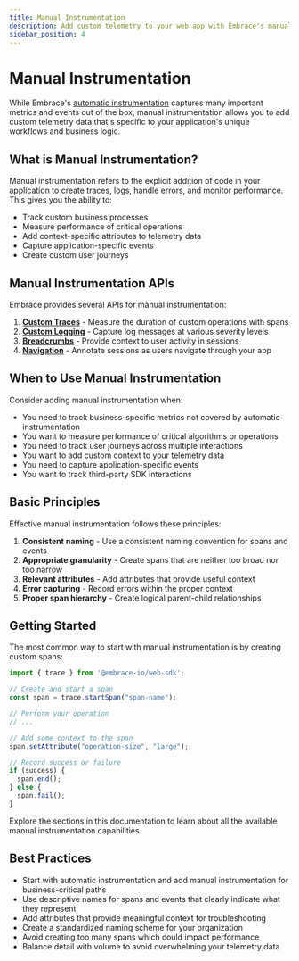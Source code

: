 ```yaml
---
title: Manual Instrumentation
description: Add custom telemetry to your web app with Embrace's manual instrumentation APIs
sidebar_position: 4
---
```


# Manual Instrumentation

While Embrace's [automatic instrumentation](../automatic-instrumentation/index.md) captures many important metrics and
events out of the box, manual instrumentation allows you to add custom telemetry data that's specific to your
application's unique workflows and business logic.

## What is Manual Instrumentation?

Manual instrumentation refers to the explicit addition of code in your application to create traces, logs, handle errors,
and monitor performance. This gives you the ability to:

- Track custom business processes
- Measure performance of critical operations
- Add context-specific attributes to telemetry data
- Capture application-specific events
- Create custom user journeys

## Manual Instrumentation APIs

Embrace provides several APIs for manual instrumentation:

1. **[Custom Traces](./custom-traces.md)** - Measure the duration of custom operations with spans
2. **[Custom Logging](./custom-logging.md)** - Capture log messages at various severity levels
3. **[Breadcrumbs](./breadcrumbs.md)** - Provide context to user activity in sessions
4. **[Navigation](./navigation.md)** - Annotate sessions as users navigate through your app

## When to Use Manual Instrumentation

Consider adding manual instrumentation when:

- You need to track business-specific metrics not covered by automatic instrumentation
- You want to measure performance of critical algorithms or operations
- You need to track user journeys across multiple interactions
- You want to add custom context to your telemetry data
- You need to capture application-specific events
- You want to track third-party SDK interactions

## Basic Principles

Effective manual instrumentation follows these principles:

1. **Consistent naming** - Use a consistent naming convention for spans and events
2. **Appropriate granularity** - Create spans that are neither too broad nor too narrow
3. **Relevant attributes** - Add attributes that provide useful context
4. **Error capturing** - Record errors within the proper context
5. **Proper span hierarchy** - Create logical parent-child relationships

## Getting Started

The most common way to start with manual instrumentation is by creating custom spans:

```typescript
import { trace } from '@embrace-io/web-sdk';

// Create and start a span
const span = trace.startSpan("span-name");

// Perform your operation
// ...

// Add some context to the span
span.setAttribute("operation-size", "large");

// Record success or failure
if (success) {
  span.end();
} else {
  span.fail();
}
```

Explore the sections in this documentation to learn about all the available manual instrumentation capabilities.

## Best Practices

- Start with automatic instrumentation and add manual instrumentation for business-critical paths
- Use descriptive names for spans and events that clearly indicate what they represent
- Add attributes that provide meaningful context for troubleshooting
- Create a standardized naming scheme for your organization
- Avoid creating too many spans which could impact performance
- Balance detail with volume to avoid overwhelming your telemetry data
